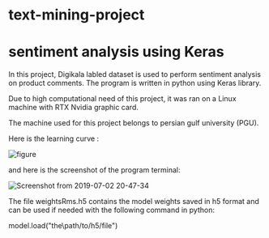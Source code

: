 # text-mining-project
# sentiment analysis using Keras
In this project, Digikala labled dataset is used to perform sentiment analysis on product comments.
The program is written in python using Keras library.

Due to high computational need of this project, it was ran on a Linux machine with RTX Nvidia graphic card.

The machine used for this project belongs to persian gulf university (PGU).

Here is the learning curve :


![figure](https://user-images.githubusercontent.com/72257286/143078977-30ffefc6-b0c0-4f0c-963c-047704d020cf.png)


and here is the screenshot of the program terminal:

![Screenshot from 2019-07-02 20-47-34](https://user-images.githubusercontent.com/72257286/143079038-9855f183-0a9a-45af-a89a-4b57386d4454.png)


The file weightsRms.h5 contains the model weights saved in h5 format and can be used if needed with the following command in python:

model.load("the\path/to/h5/file")

